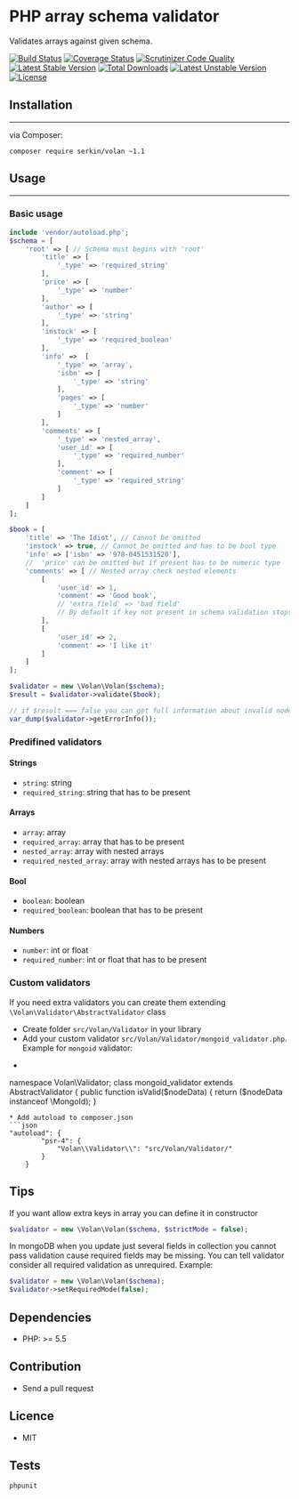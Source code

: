 # PHP array schema validator
Validates arrays against given schema.

[![Build Status](https://img.shields.io/travis/serkin/volan.svg?style=flat-square)](https://travis-ci.org/serkin/parser)
[![Coverage Status](https://img.shields.io/coveralls/serkin/volan/master.svg?style=flat-square)](https://coveralls.io/r/serkin/volan?branch=master)
[![Scrutinizer Code Quality](https://img.shields.io/scrutinizer/g/serkin/volan.svg?style=flat-square)](https://scrutinizer-ci.com/g/serkin/volan/?branch=master)
[![Latest Stable Version](https://poser.pugx.org/serkin/volan/v/stable)](https://packagist.org/packages/serkin/volan)
[![Total Downloads](https://poser.pugx.org/serkin/volan/downloads)](https://packagist.org/packages/serkin/volan)
[![Latest Unstable Version](https://poser.pugx.org/serkin/volan/v/unstable)](https://packagist.org/packages/serkin/volan)
[![License](https://poser.pugx.org/serkin/volan/license)](https://packagist.org/packages/serkin/volan)

## Installation
---
via Composer:

```
composer require serkin/volan ~1.1
```

## Usage
---
### Basic usage

```php
include 'vendor/autoload.php';
$schema = [
    'root' => [ // Schema must begins with 'root'
        'title' => [
            '_type' => 'required_string'
        ],
        'price' => [
            '_type' => 'number'
        ],
        'author' => [
            '_type' => 'string'
        ],
        'instock' => [
            '_type' => 'required_boolean'
        ],
        'info' =>  [
            '_type' => 'array',
            'isbn' => [
                '_type' => 'string'
            ],
            'pages' => [
                '_type' => 'number'
            ]
        ],
        'comments' => [
            '_type' => 'nested_array',
            'user_id' => [
                '_type' => 'required_number'
            ],
            'comment' => [
                '_type' => 'required_string'
            ]
        ]
    ]
];

$book = [
    'title' => 'The Idiot', // Cannot be omitted
    'instock' => true, // Cannot be omitted and has to be bool type
    'info' => ['isbn' => '978-0451531520'],
    //  'price' can be omitted but if present has to be numeric type 
    'comments' => [ // Nested array check nested elements
        [
            'user_id' => 1,
            'comment' => 'Good book',
            // 'extra_field' => 'bad field' 
            // By default if key not present in schema validation stops and returns false 
        ],
        [
            'user_id' => 2,
            'comment' => 'I like it'
        ]
    ]
];

$validator = new \Volan\Volan($schema);
$result = $validator->validate($book);

// if $result === false you can get full information about invalid node
var_dump($validator->getErrorInfo());
```
### Predifined validators
#### Strings
* `string`: string
* `required_string`: string that has to be present

#### Arrays
* `array`: array
* `required_array`: array that has to be present
* `nested_array`: array with nested arrays
* `required_nested_array`: array with nested arrays has to be present

#### Bool
* `boolean`: boolean
* `required_boolean`: boolean that has to be present

#### Numbers
* `number`: int or float
* `required_number`: int or float that has to be present

### Custom validators
If you need extra validators you can create them extending `\Volan\Validator\AbstractValidator` class
* Create folder `src/Volan/Validator` in your library
* Add your custom validator `src/Volan/Validator/mongoid_validator.php`. Example for `mongoid` validator:
* ```php
namespace Volan\Validator;
class mongoid_validator extends AbstractValidator
{
    public function isValid($nodeData)
    {
        return ($nodeData instanceof \MongoId);
    }
```
* Add autoload to composer.json
```json
"autoload": {
        "psr-4": {
            "Volan\\Validator\\": "src/Volan/Validator/"
        }
    }
```


## Tips
If you want allow extra keys in array you can define it in constructor
```php
$validator = new \Volan\Volan($schema, $strictMode = false);
```

In mongoDB when you update just several fields in collection you cannot pass validation cause required fields may be missing.
You can tell validator consider all required validation as unrequired. Example:
```php
$validator = new \Volan\Volan($schema);
$validator->setRequiredMode(false);
```
## Dependencies
* PHP: >= 5.5

## Contribution
* Send a pull request

## Licence
* MIT

## Tests
```
phpunit
```
